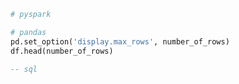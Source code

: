 
```python
# pyspark

```

```python
# pandas
pd.set_option('display.max_rows', number_of_rows)
df.head(number_of_rows)
```

```sql
-- sql

```
